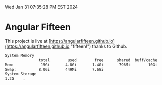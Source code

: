 Wed Jan 31 07:35:28 PM EST 2024

# Angular Fifteen


This project is live at [https://angularfifteen.github.io](https://angularfifteen.github.io "fifteen!") thanks to Github.

```bash
System Memory
               total        used        free      shared  buff/cache   available
Mem:            15Gi       4.8Gi       1.4Gi       796Mi        10Gi        10Gi
Swap:          8.0Gi       449Mi       7.6Gi
System Storage
1.2G	.
